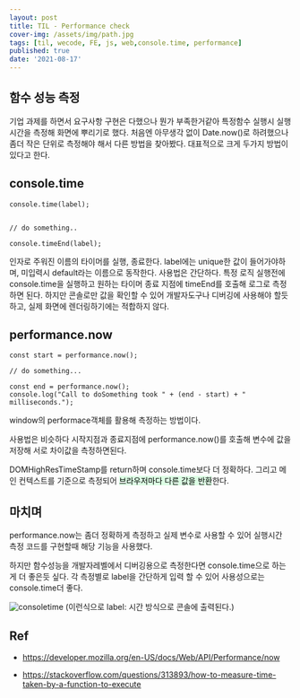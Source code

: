 ```yaml
---
layout: post
title: TIL - Performance check
cover-img: /assets/img/path.jpg
tags: [til, wecode, FE, js, web,console.time, performance]
published: true
date: '2021-08-17'
---
```


## 함수 성능 측정

기업 과제를 하면서 요구사항 구현은 다했으나 뭔가 부족한거같아 특정함수 실행시 실행시간을 측정해 화면에 뿌리기로 했다.
처음엔 아무생각 없이 Date.now()로 하려했으나 좀더 작은 단위로 측정해야 해서 다른 방법을 찾아봤다.
대표적으로 크게 두가지 방법이 있다고 한다.

## console.time

```
console.time(label);


// do something..

console.timeEnd(label);

```

인자로 주워진 이름의 타이머를 실행, 종료한다.
label에는 unique한 값이 들어가야하며, 미입력시 default라는 이름으로 동작한다.
사용법은 간단하다. 특정 로직 실행전에 console.time을 실행하고 원하는 타이머 종료 지점에 timeEnd를 호출해 로그로 측정하면 된다.
하지만 콘솔로만 값을 확인할 수 있어 개발자도구나 디버깅에 사용해야 할듯하고, 실제 화면에 렌더링하기에는 적합하지 않다.

## performance.now

```
const start = performance.now();

// do something...

const end = performance.now();
console.log("Call to doSomething took " + (end - start) + " milliseconds.");
```
window의 performace객체를 활용해 측정하는 방법이다.

사용법은 비슷하다 시작지점과 종료지점에 performance.now()를 호출해 변수에 값을 저장해 서로 차이값을 측정하면된다.

DOMHighResTimeStamp를 return하며 console.time보다 더 정확하다. 그리고 메인 컨텍스트를 기준으로 측정되어 <mark style='background-color: #dcffe4'> 브라우저마다 다른 값을 반환</mark>한다.

## 마치며
performance.now는 좀더 정확하게 측정하고 실제 변수로 사용할 수 있어 실행시간 측정 코드를 구현할때 해당 기능을 사용했다.

하지만 함수성능을 개발자레벨에서 디버깅용으로 측정한다면 console.time으로 하는게 더 좋은듯 싶다. 각 측정별로 label을 간단하게 입력 할 수 있어 사용성으로는 console.time더 좋다.

![consoletime](/postimgs/8_17/consoletime.png)
(이런식으로 label: 시간 방식으로 콘솔에 출력된다.)

## Ref

- https://developer.mozilla.org/en-US/docs/Web/API/Performance/now

- https://stackoverflow.com/questions/313893/how-to-measure-time-taken-by-a-function-to-execute
